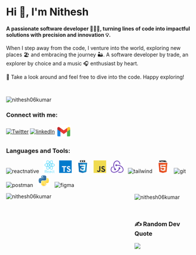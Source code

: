 
<h1 >Hi 👋, I'm Nithesh</h1>
<h4>A passionate software developer 👨🏻‍💻, turning lines of code into impactful solutions with precision and innovation 💡.</h4>

<p>When I step away from the code, I venture into the world, exploring new places 🏖️ and embracing the journey 🏜️. A software developer by trade, an explorer by choice and a music 🎧 enthusiast by heart.</p>
<p>🚀 Take a look around and feel free to dive into the code. Happy exploring!</p>
<br/>
<p align="left"> <img src="https://komarev.com/ghpvc/?username=nithesh06kumar&label=Profile%20views&color=0e75b6&style=flat" alt="nithesh06kumar" /> </p>
<h3 align="left">Connect with me:</h3>
<p align="left">
<a href="https://twitter.com/nithesh37989222" target="blank"><img align="center" src="https://raw.githubusercontent.com/rahuldkjain/github-profile-readme-generator/master/src/images/icons/Social/twitter.svg" alt="Twitter" height="30" width="40" /></a>
<a href="https://linkedin.com/in/nithesh-kumar06" target="blank"><img align="center" src="https://raw.githubusercontent.com/rahuldkjain/github-profile-readme-generator/master/src/images/icons/Social/linked-in-alt.svg" alt="linkedIn" height="30" width="40" /></a>
  <a href="mailto:nitheshkumar0612@gmail.com" target="blank"><img align="center" src="./gmail.svg" alt="gmail" height="38" width="40" /></a>
</p>

<h3 align="left">Languages and Tools:</h3>
<p align="left"> 
  <img src="https://reactnative.dev/img/header_logo.svg" alt="reactnative" width="35" height="35"/> &nbsp;
   <img src="https://raw.githubusercontent.com/devicons/devicon/master/icons/react/react-original-wordmark.svg" alt="react" width="35" height="35"/>&nbsp;
  <img src="https://raw.githubusercontent.com/devicons/devicon/master/icons/typescript/typescript-original.svg" alt="typescript" width="35" height="35"/> &nbsp;
  <img src="https://raw.githubusercontent.com/devicons/devicon/master/icons/css3/css3-original-wordmark.svg" alt="css3" width="35" height="35"/> &nbsp;
  <img src="https://raw.githubusercontent.com/devicons/devicon/master/icons/javascript/javascript-original.svg" alt="javascript" width="35" height="35"/> &nbsp;
  <img src="https://raw.githubusercontent.com/devicons/devicon/master/icons/redux/redux-original.svg" alt="redux" width="35" height="35"/> &nbsp;
 <img src="https://www.vectorlogo.zone/logos/tailwindcss/tailwindcss-icon.svg" alt="tailwind" width="35" height="35"/> &nbsp;
  <img src="https://raw.githubusercontent.com/devicons/devicon/master/icons/html5/html5-original-wordmark.svg" alt="html5" width="35" height="35"/> &nbsp;
    <img src="https://www.vectorlogo.zone/logos/git-scm/git-scm-icon.svg" alt="git" width="35" height="35"/> &nbsp;
  <img src="https://www.vectorlogo.zone/logos/getpostman/getpostman-icon.svg" alt="postman" width="35" height="35"/> &nbsp;
  <img src="https://raw.githubusercontent.com/devicons/devicon/master/icons/python/python-original.svg" alt="python" width="35" height="35"/> &nbsp;
    <img src="https://www.vectorlogo.zone/logos/figma/figma-icon.svg" alt="figma" width="35" height="35"/> 
   </p>

<p><img align="left" src="https://github-readme-stats.vercel.app/api?username=nithesh06kumar&show_icons=true&locale=en" alt="nithesh06kumar" width="350" height="250" />
<img align="center" src="https://github-readme-stats.vercel.app/api/top-langs?username=nithesh06kumar&show_icons=true&locale=en&layout=compact" alt="nithesh06kumar" width="300" height="250" /></p>
<br/>


### ✍️ Random Dev Quote
![](https://quotes-github-readme.vercel.app/api?type=horizontal&theme=tokyonight)

